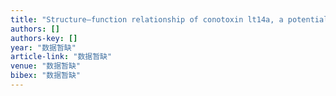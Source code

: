 ```yaml
---
title: "Structure–function relationship of conotoxin lt14a, a potential analgesic with low cytotoxicity"
authors: []
authors-key: []
year: "数据暂缺"
article-link: "数据暂缺"
venue: "数据暂缺"
bibex: "数据暂缺"
---
```

